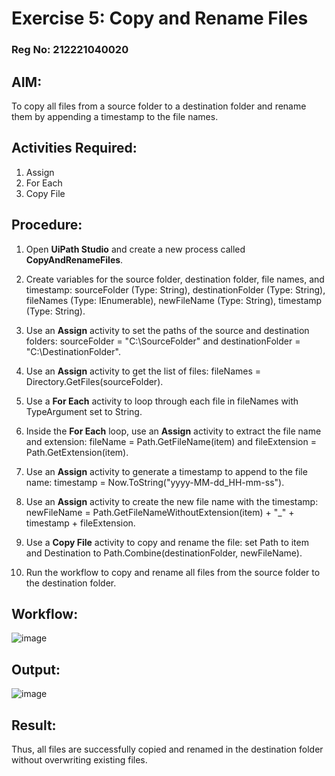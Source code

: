 # Exercise 5: Copy and Rename Files  

### Reg No: 212221040020

## AIM:
To copy all files from a source folder to a destination folder and rename them by appending a timestamp to the file names.

## Activities Required:
  1. Assign
  2. For Each
  3. Copy File

## Procedure:
  1. Open **UiPath Studio** and create a new process called **CopyAndRenameFiles**.
    
  2. Create variables for the source folder, destination folder, file names, and timestamp: sourceFolder (Type: String), destinationFolder (Type: String), fileNames (Type: IEnumerable<String>), newFileName (Type: String), timestamp (Type: String).
    
  3. Use an **Assign** activity to set the paths of the source and destination folders: sourceFolder = "C:\SourceFolder" and destinationFolder = "C:\DestinationFolder".
    
  4. Use an **Assign** activity to get the list of files: fileNames = Directory.GetFiles(sourceFolder).
    
  5. Use a **For Each** activity to loop through each file in fileNames with TypeArgument set to String.
    
  6. Inside the **For Each** loop, use an **Assign** activity to extract the file name and extension: fileName = Path.GetFileName(item) and fileExtension = Path.GetExtension(item).
    
  7. Use an **Assign** activity to generate a timestamp to append to the file name: timestamp = Now.ToString("yyyy-MM-dd_HH-mm-ss").
    
  8. Use an **Assign** activity to create the new file name with the timestamp: newFileName = Path.GetFileNameWithoutExtension(item) + "_" + timestamp + fileExtension.
    
  9. Use a **Copy File** activity to copy and rename the file: set Path to item and Destination to Path.Combine(destinationFolder, newFileName).
    
  10. Run the workflow to copy and rename all files from the source folder to the destination folder.

## Workflow:
![image](https://github.com/user-attachments/assets/b1c12aff-951e-417e-ae85-184af7d86943)


## Output:
![image](https://github.com/user-attachments/assets/0468f2ff-82c4-4b48-97e6-b9dd8e91f15b)


## Result:
Thus, all files are successfully copied and renamed in the destination folder without overwriting existing files.
